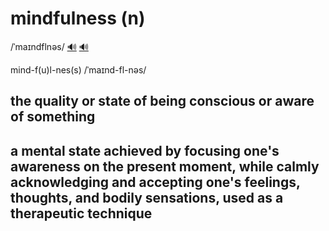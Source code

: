 # mindfulness (n)

/ˈmaɪndflnəs/ [🔊](https://www.oxfordlearnersdictionaries.com/media/english/uk_pron/m/min/mindf/mindfulness__gb_1.mp3) [🔊](https://www.oxfordlearnersdictionaries.com/media/english/us_pron/m/min/mindf/mindfulness__us_1.mp3)

mind-f(u)l-nes(s) /ˈmaɪnd-fl-nəs/

## the quality or state of being conscious or aware of something

## a mental state achieved by focusing one's awareness on the present moment, while calmly acknowledging and accepting one's feelings, thoughts, and bodily sensations, used as a therapeutic technique